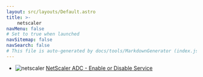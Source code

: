 ```yaml
---
layout: src/layouts/Default.astro
title: >-
    netscaler
navMenu: false
# Set to true when launched
navSitemap: false
navSearch: false
# This file is auto-generated by docs/tools/MarkdownGenerator (index.js)
---
```


<ul>

<li>

![netscaler](https://i.octopus.com/library/step-templates/netscaler.png) [NetScaler ADC - Enable or Disable Service](/integrations/netscaler/netscaler-adc-enable-or-disable-service)

</li>
        
</ul>
